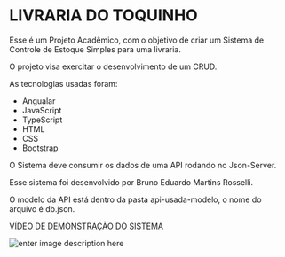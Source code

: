 # LIVRARIA DO TOQUINHO

Esse é um Projeto Acadêmico, com o objetivo de criar um Sistema de Controle de Estoque Simples para uma livraria.

O projeto visa exercitar o desenvolvimento de um CRUD.

As tecnologias usadas foram: 

 - Angualar
 - JavaScript
 - TypeScript
 - HTML
 - CSS
 - Bootstrap
 
O Sistema deve consumir os dados de uma API rodando no Json-Server.

Esse sistema foi desenvolvido por Bruno Eduardo Martins Rosselli.

O modelo da API está dentro da pasta api-usada-modelo, o nome do arquivo é db.json.

[VÍDEO DE DEMONSTRAÇÃO DO SISTEMA ](https://youtu.be/F3d9ASJYXZI)

![enter image description here](https://lh3.googleusercontent.com/g1sEnF-K6drJ8YCTVmrZWTj5IDBMBUUB6dJb6Q_KcQoykovJBqc-5I8RFpkF8x9N1mh7hHgZFNJLRIpfy1w4Vhee5Mv9pdNYkTKe2CnR-ROPfeCtWLKlWWYcMQKOrTMyKbh0MZSDBUl9AC1_0tmARk6diKkAf5D4Z_P-wmUHY_i_SpGscqCm2zfa1TFEc5CitynLgyIeaRfMeDdGpch3hXOaDc4IPcjMvi8YHNESuaEzOZhYECN9r4DjyP174IDw9lb5W4URRw_fTmxm5aULCqWWRBYPvd0LKkRA-lMe_iZiUwM0wnR3zNgfeyIcyWmDUDvLOtFlqU_lWgGujKJTOFeWKe1GPrODF4aEL6cFsWVFrkA3DR5yN-wxltbOP0Prvl5SjXLx7A8Y7ik0H6WFSn5sHpK_j7LkBodZwKN_3bO8FX5M0CIyieOS4QTSPQtkptJbMREGZx4MJ5UOd5RO5anD2-15ucJba4U-YECo3uDnhlg-DRtQS3y_4DJuNLdb5_EmgM2SZ_n_mRNMQtV78CRu--AEAq-ovFhYTBZLfrxaL-3_H_fDcNYMSLyKenq3o7pxcHdjofChlG8OBtzyC0chpdI72EpGl-svQG0So3s3sFCOxEGwWf9LJQQgj7-ITfD8AwLepyog7otzEuHOcGeeEa5TmN5vxCTRHtDlCfAPeLXi-pWnaX95f1frDOb1SGkYxuvVWXRZseOeB2p1_mc=w1919-h933-no?authuser=0)
